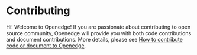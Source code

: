 # Contributing

Hi! Welcome to Openedge! If you are passionate about contributing to open source community, Openedge will provide you with both code contributions and document contributions. More details, please see [How to contribute code or document to Openedge](./doc/us-en/about/How-to-contribute.md).
